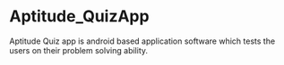 # Aptitude_QuizApp
Aptitude Quiz app is android based application software which tests the users on their problem solving ability.
